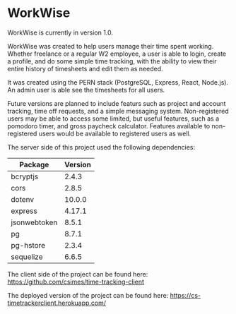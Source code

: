 # WorkWise

WorkWise is currently in version 1.0.

WorkWise was created to help users manage their time spent working. Whether freelance or a regular W2 employee, a user is able to login, create a profile,
and do some simple time tracking, with the ability to view their entire history of timesheets and edit them as needed.

It was created using the PERN stack (PostgreSQL, Express, React, Node.js). An admin user is able see the timesheets for all users.

Future versions are planned to include featurs such as project and account tracking, time off requests, and a simple messaging system. Non-registered
users may be able to access some limited, but useful features, such as a pomodoro timer, and gross paycheck calculator. Features available to non-registered users
would be available to registered users as well.

The server side of this project used the following dependencies:

| Package      | Version |
| ------------ | ------- |
| bcryptjs     | 2.4.3   |
| cors         | 2.8.5   |
| dotenv       | 10.0.0  |
| express      | 4.17.1  |
| jsonwebtoken | 8.5.1   |
| pg           | 8.7.1   |
| pg-hstore    | 2.3.4   |
| sequelize    | 6.6.5   |

The client side of the project can be found here: https://github.com/csimes/time-tracking-client

The deployed version of the project can be found here: https://cs-timetrackerclient.herokuapp.com/
